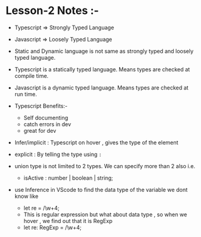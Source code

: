 # Lesson-2 Notes :-

- Typescript => Strongly Typed Language
- Javascript => Loosely Typed Language
- Static and Dynamic language is not same as strongly typed and loosely typed language.

- Typescript is a statically typed language. Means types are checked at compile time.
- Javascript is a dynamic typed language. Means types are checked at run time.

- Typescript Benefits:-

  - Self documenting
  - catch errors in dev
  - great for dev

- Infer/implicit : Typescript on hover , gives the type of the element
- explicit : By telling the type using `:`

- union type is not limited to 2 types. We can specify more than 2 also i.e.

  - isActive : number | boolean | string;

- use Inference in VScode to find the data type of the variable we dont know like
  - let re = /\w+4;
  - This is regular expression but what about data type , so when we hover , we find out that it is RegExp
  - let re: RegExp = /\w+4;
